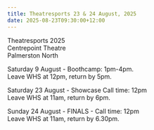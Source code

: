 ```yaml
---
title: Theatresports 23 & 24 August, 2025
date: 2025-08-23T09:30:00+12:00
---
```

Theatresports 2025  
Centrepoint Theatre  
Palmerston North

Saturday 9 August - Boothcamp: 1pm-4pm.  
Leave WHS at 12pm, return by 5pm.  
 
Saturday 23 August - Showcase Call time: 12pm  
Leave WHS at 11am, return by 6pm.  
  
Sunday 24 August - FINALS - Call time: 12pm  
Leave WHS at 11am, return by 6.30pm.
